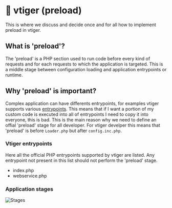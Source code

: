 # 🐯 vtiger (preload)

This is where we discuss and decide once and for all how to implement preload in vtiger.

## What is 'preload'?

The 'preload' is a PHP section used to run code before every kind of requests and for each requests to which the application is targeted.
This is a middle stage between configuration loading and application entrypoints or runtime.

## Why 'preload' is important?

Complex application can have differents entrypoints, for examples vtiger supports various [entrypoints](#vtiger-entrypoints). This means that if I want a portion of my custom code is executed into all of entrypoints I need to copy it into everyone, this is bad. This is the main reason why we need to define an offial 'preload' stage for all developer. For vtiger develper this means that 'preload' is before `Loader.php` but after `config.inc.php`.

### Vtiger entrypoints

Here all the official PHP entrypoints supported by vtiger are listed. Any entrypoint not present in this list should not perform the 'preload' stage.

- index.php
- webservice.php

### Application stages

![Stages](http://www.plantuml.com/plantuml/proxy?cache=no&src=https://raw.githubusercontent.com/javanile/vtiger-preload/main/stages.puml)
